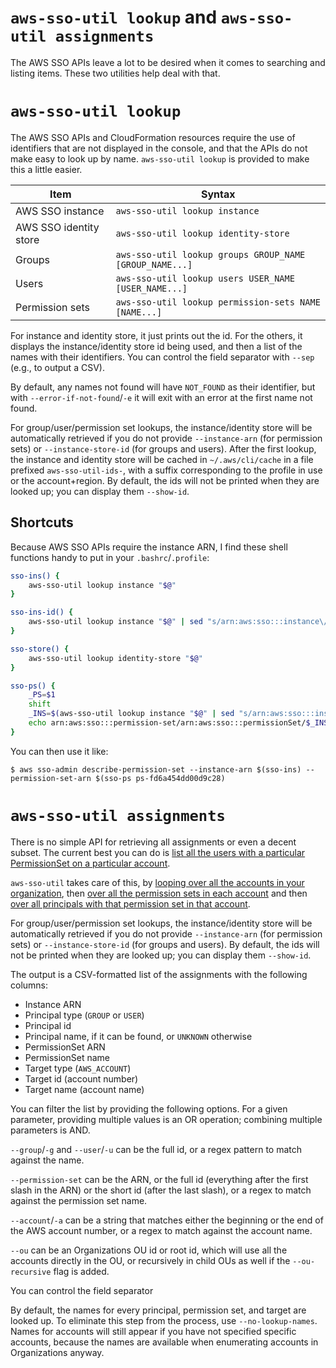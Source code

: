 # `aws-sso-util lookup` and `aws-sso-util assignments`
The AWS SSO APIs leave a lot to be desired when it comes to searching and listing items.
These two utilities help deal with that.

# `aws-sso-util lookup`
The AWS SSO APIs and CloudFormation resources require the use of identifiers that are not displayed in the console, and that the APIs do not make easy to look up by name.
`aws-sso-util lookup` is provided to make this a little easier.

| Item                    | Syntax                                                  |
| ----------------------- | ------------------------------------------------------- |
| AWS SSO instance        | `aws-sso-util lookup instance`                          |
| AWS SSO identity store  | `aws-sso-util lookup identity-store`                    |
| Groups                  | `aws-sso-util lookup groups GROUP_NAME [GROUP_NAME...]` |
| Users                   | `aws-sso-util lookup users USER_NAME [USER_NAME...]`    |
| Permission sets         | `aws-sso-util lookup permission-sets NAME [NAME...]`    |

For instance and identity store, it just prints out the id.
For the others, it displays the instance/identity store id being used, and then a list of the names with their identifiers.
You can control the field separator with `--sep` (e.g., to output a CSV).

By default, any names not found will have `NOT_FOUND` as their identifier, but with `--error-if-not-found`/`-e` it will exit with an error at the first name not found.

For group/user/permission set lookups, the instance/identity store will be automatically retrieved if you do not provide `--instance-arn` (for permission sets) or `--instance-store-id` (for groups and users).
After the first lookup, the instance and identity store will be cached in `~/.aws/cli/cache` in a file prefixed `aws-sso-util-ids-`, with a suffix corresponding to the profile in use or the account+region.
By default, the ids will not be printed when they are looked up; you can display them `--show-id`.

## Shortcuts

Because AWS SSO APIs require the instance ARN, I find these shell functions handy to put in your `.bashrc`/`.profile`:
```bash
sso-ins() {
    aws-sso-util lookup instance "$@"
}

sso-ins-id() {
    aws-sso-util lookup instance "$@" | sed "s/arn:aws:sso:::instance\///g"
}

sso-store() {
    aws-sso-util lookup identity-store "$@"
}

sso-ps() {
    _PS=$1
    shift
    _INS=$(aws-sso-util lookup instance "$@" | sed "s/arn:aws:sso:::instance\///g")
    echo arn:aws:sso:::permission-set/arn:aws:sso:::permissionSet/$_INS/$_PS
}
```

You can then use it like:
```
$ aws sso-admin describe-permission-set --instance-arn $(sso-ins) --permission-set-arn $(sso-ps ps-fd6a454dd00d9c28)
```

# `aws-sso-util assignments`
There is no simple API for retrieving all assignments or even a decent subset.
The current best you can do is [list all the users with a particular PermissionSet on a particular account](https://docs.aws.amazon.com/singlesignon/latest/APIReference/API_ListAccountAssignments.html).

`aws-sso-util` takes care of this, by [looping over all the accounts in your organization](https://docs.aws.amazon.com/organizations/latest/APIReference/API_ListAccounts.html), then [over all the permission sets in each account](https://docs.aws.amazon.com/singlesignon/latest/APIReference/API_ListPermissionSetsProvisionedToAccount.html) and then [over all principals with that permission set in that account](https://docs.aws.amazon.com/singlesignon/latest/APIReference/API_ListAccountAssignments.html).

For group/user/permission set lookups, the instance/identity store will be automatically retrieved if you do not provide `--instance-arn` (for permission sets) or `--instance-store-id` (for groups and users).
By default, the ids will not be printed when they are looked up; you can display them `--show-id`.

The output is a CSV-formatted list of the assignments with the following columns:
* Instance ARN
* Principal type (`GROUP` or `USER`)
* Principal id
* Principal name, if it can be found, or `UNKNOWN` otherwise
* PermissionSet ARN
* PermissionSet name
* Target type (`AWS_ACCOUNT`)
* Target id (account number)
* Target name (account name)

You can filter the list by providing the following options.
For a given parameter, providing multiple values is an OR operation; combining multiple parameters is AND.

`--group`/`-g` and `--user`/`-u` can be the full id, or a regex pattern to match against the name.

`--permission-set` can be the ARN, or the full id (everything after the first slash in the ARN) or the short id (after the last slash), or a regex to match against the permission set name.

`--account`/`-a` can be a string that matches either the beginning or the end of the AWS account number, or a regex to match against the account name.

`--ou` can be an Organizations OU id or root id, which will use all the accounts directly in the OU, or recursively in child OUs as well if the `--ou-recursive` flag is added.

You can control the field separator

By default, the names for every principal, permission set, and target are looked up.
To eliminate this step from the process, use `--no-lookup-names`.
Names for accounts will still appear if you have not specified specific accounts, because the names are available when enumerating accounts in Organizations anyway.
